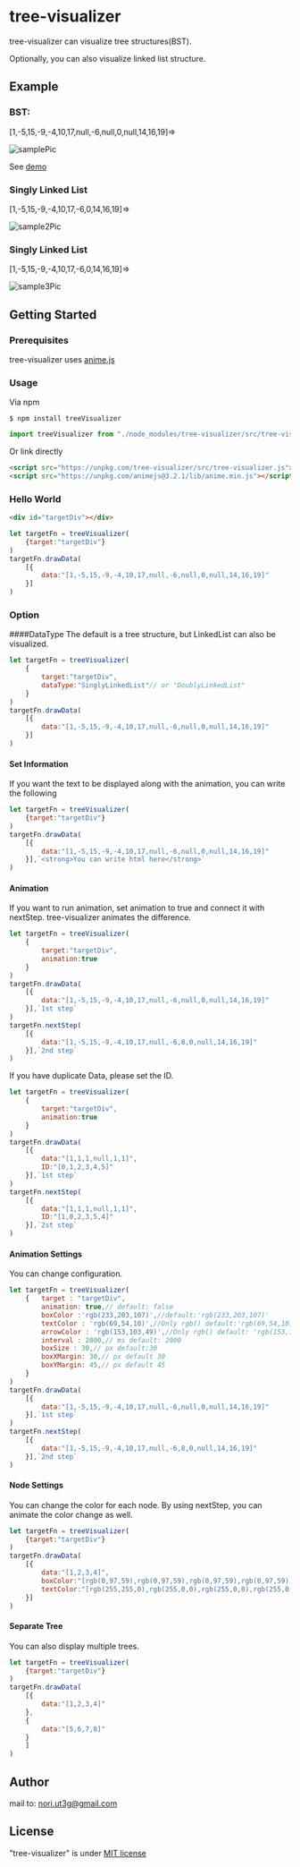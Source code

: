 # tree-visualizer

tree-visualizer can visualize tree structures(BST).

Optionally, you can also visualize linked list structure.

## Example

### BST:
[1,-5,15,-9,-4,10,17,null,-6,null,0,null,14,16,19]=>


![samplePic](https://nori-ut3g.github.io/tree-visualizer/pics/tree-vizualizer_sample_pic1.png)

See [demo](https://nori-ut3g.github.io/tree-visualizer/)

### Singly Linked List
[1,-5,15,-9,-4,10,17,-6,0,14,16,19]=>

![sample2Pic](https://nori-ut3g.github.io/tree-visualizer/pics/SinglyLinkedList.png)


### Singly Linked List
[1,-5,15,-9,-4,10,17,-6,0,14,16,19]=>

![sample3Pic](https://nori-ut3g.github.io/tree-visualizer/pics/DoublyLinkedList.png)





## Getting Started
### Prerequisites
tree-visualizer uses [anime.js](https://animejs.com/)

### Usage
Via npm
```
$ npm install treeVisualizer
```
```js
import treeVisualizer from "./node_modules/tree-visualizer/src/tree-visualizer.es.js";
```

Or link directly
```html
<script src="https://unpkg.com/tree-visualizer/src/tree-visualizer.js"></script>
<script src="https://unpkg.com/animejs@3.2.1/lib/anime.min.js"></script>
```

### Hello World
```html
<div id="targetDiv"></div>
```
```js
let targetFn = treeVisualizer(
    {target:"targetDiv"}
)
targetFn.drawData(
    [{
        data:"[1,-5,15,-9,-4,10,17,null,-6,null,0,null,14,16,19]"
    }]
)
```

### Option
####DataType
The default is a tree structure, but LinkedList can also be visualized.
```js
let targetFn = treeVisualizer(
    {
        target:"targetDiv",
        dataType:"SinglyLinkedList"// or "DoublyLinkedList"
    }
)
targetFn.drawData(
    [{
        data:"[1,-5,15,-9,-4,10,17,null,-6,null,0,null,14,16,19]"
    }]
)
```

#### Set Information
If you want the text to be displayed along with the animation, you can write the following
```js
let targetFn = treeVisualizer(
    {target:"targetDiv"}
)
targetFn.drawData(
    [{
        data:"[1,-5,15,-9,-4,10,17,null,-6,null,0,null,14,16,19]"
    }],`<strong>You can write html here</strong>`
)
```

#### Animation
If you want to run animation, set animation to true and connect it with nextStep.
tree-visualizer animates the difference.
```js
let targetFn = treeVisualizer(
    {
        target:"targetDiv",
        animation:true
    }
)
targetFn.drawData(
    [{
        data:"[1,-5,15,-9,-4,10,17,null,-6,null,0,null,14,16,19]"
    }],`1st step`
)
targetFn.nextStep(
    [{
        data:"[1,-5,15,-9,-4,10,17,null,-6,8,0,null,14,16,19]"
    }],`2nd step`
)
```

If you have duplicate Data, please set the ID.
```js
let targetFn = treeVisualizer(
    {
        target:"targetDiv",
        animation:true
    }
)
targetFn.drawData(
    [{
        data:"[1,1,1,null,1,1]",
        ID:"[0,1,2,3,4,5]"
    }],`1st step`
)
targetFn.nextStep(
    [{
        data:"[1,1,1,null,1,1]",
        ID:"[1,0,2,3,5,4]"
    }],`2st step`
)
```

#### Animation Settings
You can change configuration.
```js
let targetFn = treeVisualizer(
    {   target : "targetDiv",
        animation: true,// default: false
        boxColor :'rgb(233,203,107)',//default:'rgb(233,203,107)'
        textColor : 'rgb(69,54,10)',//Only rgb() default:'rgb(69,54,10)'
        arrowColor : 'rgb(153,103,49)',//Only rgb() default: 'rgb(153,103,49)'
        interval : 2000,// ms default: 2000
        boxSize : 30,// px default:30
        boxXMargin: 30,// px default 30
        boxYMargin: 45,// px default 45
    }
)
targetFn.drawData(
    [{
        data:"[1,-5,15,-9,-4,10,17,null,-6,null,0,null,14,16,19]"
    }],`1st step`
)
targetFn.nextStep(
    [{
        data:"[1,-5,15,-9,-4,10,17,null,-6,8,0,null,14,16,19]"
    }],`2nd step`
)
```
#### Node Settings
You can change the color for each node.
By using nextStep, you can animate the color change as well.
```js
let targetFn = treeVisualizer(
    {target:"targetDiv"}
)
targetFn.drawData(
    [{
        data:"[1,2,3,4]",
        boxColor:"[rgb(0,97,59),rgb(0,97,59),rgb(0,97,59),rgb(0,97,59)]",
        textColor:"[rgb(255,255,0),rgb(255,0,0),rgb(255,0,0),rgb(255,0,0)]"
    }]
)
```

#### Separate Tree
You can also display multiple trees.
```js
let targetFn = treeVisualizer(
    {target:"targetDiv"}
)
targetFn.drawData(
    [{
        data:"[1,2,3,4]"
    },
    {
        data:"[5,6,7,8]"
    }
    ]
)
```

## Author


mail to: nori.ut3g@gmail.com

## License

"tree-visualizer" is under [MIT license](https://en.wikipedia.org/wiki/MIT_License)
